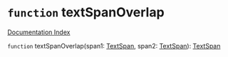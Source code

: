# `function` textSpanOverlap

[Documentation Index](../README.md)

`function` textSpanOverlap(span1: [TextSpan](../interface.TextSpan/README.md), span2: [TextSpan](../interface.TextSpan/README.md)): [TextSpan](../interface.TextSpan/README.md)